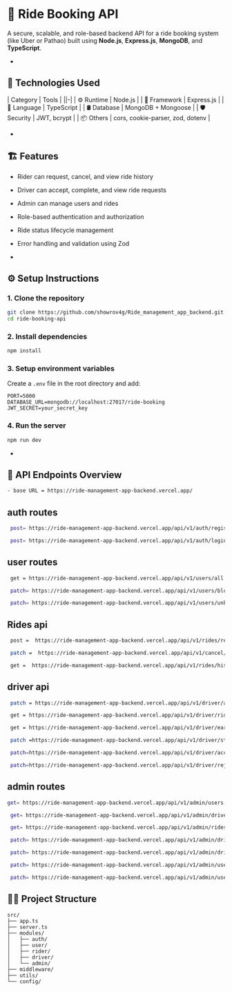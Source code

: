 
# 🚗 Ride Booking API

A secure, scalable, and role-based backend API for a ride booking system (like Uber or Pathao) built using **Node.js**, **Express.js**, **MongoDB**, and **TypeScript**.

-

## 🧠 Technologies Used

| Category   | Tools                             |
||-|
| ⚙️ Runtime | Node.js                           |
| 🔧 Framework | Express.js                     |
| 🧠 Language | TypeScript                       |
| 🛢️ Database | MongoDB + Mongoose              |
| 🛡️ Security | JWT, bcrypt                     |
| 📦 Others   | cors, cookie-parser, zod, dotenv |

-

## 🏗️ Features

- Rider can request, cancel, and view ride history
- Driver can accept, complete, and view ride requests
- Admin can manage users and rides
- Role-based authentication and authorization
- Ride status lifecycle management
- Error handling and validation using Zod

-

## ⚙️ Setup Instructions

### 1. Clone the repository
```bash
git clone https://github.com/showrov4g/Ride_management_app_backend.git
cd ride-booking-api
```

### 2. Install dependencies
```bash
npm install
```

### 3. Setup environment variables

Create a `.env` file in the root directory and add:

```
PORT=5000
DATABASE_URL=mongodb://localhost:27017/ride-booking
JWT_SECRET=your_secret_key
```

### 4. Run the server
```bash
npm run dev
```

-

## 📮 API Endpoints Overview
```bash
- base URL = https://ride-management-app-backend.vercel.app/
```
## auth routes 
```bash
 post= https://ride-management-app-backend.vercel.app/api/v1/auth/register
```

```bash
 post= https://ride-management-app-backend.vercel.app/api/v1/auth/login
```

## user routes
```bash
 get = https://ride-management-app-backend.vercel.app/api/v1/users/all 
```
```bash
 patch= https://ride-management-app-backend.vercel.app/api/v1/users/block/:id
```
```bash
 patch= https://ride-management-app-backend.vercel.app/api/v1/users/unblock/:id
```


## Rides api
```bash
 post =  https://ride-management-app-backend.vercel.app/api/v1/rides/request
```
```bash
 patch =  https://ride-management-app-backend.vercel.app/api/v1/cancel/:rideId
```
```bash
 get =  https://ride-management-app-backend.vercel.app/api/v1/rides/history
```


## driver api 
```bash
 patch = https://ride-management-app-backend.vercel.app/api/v1/driver/availability
```
```bash
 get = https://ride-management-app-backend.vercel.app/api/v1/driver/rides
```
```bash
 get = https://ride-management-app-backend.vercel.app/api/v1/driver/earnings
```
```bash
 patch =https://ride-management-app-backend.vercel.app/api/v1/driver/status/:rideId
```
```bash
 patch=https://ride-management-app-backend.vercel.app/api/v1/driver/accept/:rideId
```
```bash
 patch=https://ride-management-app-backend.vercel.app/api/v1/driver/reject/:rideId
```


## admin routes 
 ```bash
 get= https://ride-management-app-backend.vercel.app/api/v1/admin/users
```
```bash
 get= https://ride-management-app-backend.vercel.app/api/v1/admin/drivers
```
```bash
 get= https://ride-management-app-backend.vercel.app/api/v1/admin/rides
```
```bash
 patch= https://ride-management-app-backend.vercel.app/api/v1/admin/driver/approve/:id
```
```bash
 patch= https://ride-management-app-backend.vercel.app/api/v1/admin/driver/suspend/:id
```
```bash
 patch= https://ride-management-app-backend.vercel.app/api/v1/admin/user/block/:id
```
```bash
 patch= https://ride-management-app-backend.vercel.app/api/v1/admin/user/unblock/:id
```

## 👨‍💻 Project Structure

```
src/
├── app.ts
├── server.ts
├── modules/
│   ├── auth/
│   ├── user/
│   ├── rider/
│   ├── driver/
│   └── admin/
├── middleware/
├── utils/
└── config/




